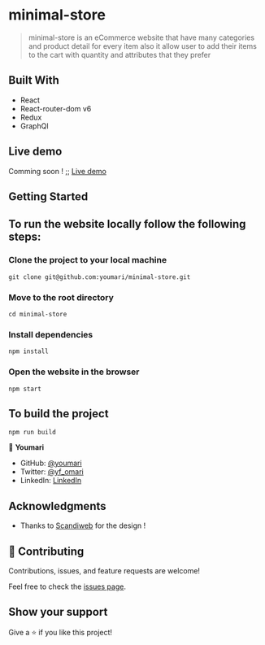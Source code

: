 # minimal-store
> minimal-store is an eCommerce website that have many categories and product detail for every item also it allow user to add their items to the cart with quantity and attributes that they prefer

## Built With

- React
- React-router-dom v6
- Redux
- GraphQl

## Live demo

Comming soon !
;; [Live demo](https://minimal-store.herokuapp.com/)


## Getting Started

## To run the website locally follow the following steps:

### Clone the project to your local machine
    git clone git@github.com:youmari/minimal-store.git
### Move to the root directory 
    cd minimal-store
### Install dependencies
    npm install
### Open the website in the browser
    npm start
## To build the project 
    npm run build

👤 **Youmari**

- GitHub: [@youmari](https://github.com/youmari)
- Twitter: [@yf_omari](https://twitter.com/yf_omari)
- LinkedIn: [LinkedIn](https://www.linkedin.com/in/yassine-omari-945114190/)

## Acknowledgments

- Thanks to [Scandiweb](https://scandiweb.com/) for the design !


## 🤝 Contributing

Contributions, issues, and feature requests are welcome!

Feel free to check the [issues page](../../issues/).

## Show your support

Give a ⭐️ if you like this project!
